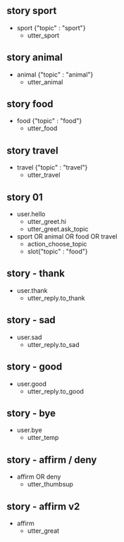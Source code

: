 ## story sport
* sport {"topic" : "sport"}
  - utter_sport

## story animal 
* animal {"topic" : "animal"}
  - utter_animal

## story food 
* food {"topic" : "food"}
  - utter_food

## story travel 
* travel {"topic" : "travel"}
  - utter_travel
    
    
<!---------------------------->
<!-- generic conversations  -->
<!---------------------------->

## story 01
* user.hello
  - utter_greet.hi
  - utter_greet.ask_topic
* sport OR animal OR food OR travel
  - action_choose_topic
  - slot{"topic" : "food"}

## story - thank
* user.thank
  - utter_reply.to_thank

## story - sad
* user.sad
  - utter_reply.to_sad

## story - good
* user.good
  - utter_reply.to_good

## story - bye
* user.bye  
  - utter_temp

## story - affirm / deny
* affirm OR deny
  - utter_thumbsup

## story - affirm v2
* affirm 
  - utter_great
  
<!---------------------------->
<!--     out of scope       -->
<!---------------------------->

